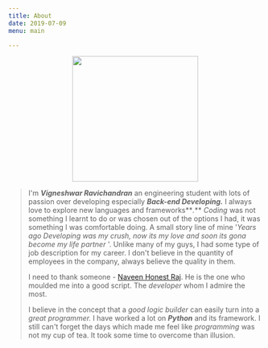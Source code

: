 ```yaml
---
title: About
date: 2019-07-09
menu: main

---
```

<p align="center">
<img width="250" height="250" src="https://lh3.googleusercontent.com/DBsqhDXuV1vHZ0wOQsc_GW2iwX1VbUd-2G7uciUQRxIXfAxgpyruC0U0UPm_ZeowsIDtZQ65lcAt">
</p>

> I'm **_Vigneshwar Ravichandran_** an engineering student with lots of passion over developing especially **_Back-end Developing._** I always love to explore new languages and frameworks**_._** _Coding_ was not something I learnt to do or was chosen out of the options I had, it was something I was comfortable doing. A small story line of mine '_Years ago Developing was my crush, now its my love and soon its gona become my life partner_ '. Unlike many of my guys, I had some type of job description for my career. I don't believe in the quantity of employees in the company, always believe the quality in them.
>
> I need to thank someone - [Naveen Honest Raj](https://naveenhonestraj.in/). He is the one who moulded me into a good script. The _developer_ whom I admire the most.
>
> I believe in the concept that a _good logic builder_ can easily turn into a _great_ _programmer._ I have worked a lot on **_Python_** and its framework. I still can't forget the days which made me feel like _programming_ was not my cup of tea. It took some time to overcome than illusion. 

<p align="center"><i class="fa fa-twitter" style="font-size:36px"></i></p>